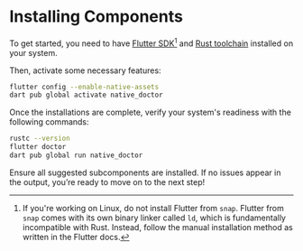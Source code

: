 # Installing Components

To get started, you need to have [Flutter SDK](https://docs.flutter.dev/get-started/install)[^1] and [Rust toolchain](https://www.rust-lang.org/tools/install) installed on your system.

[^1]: If you're working on Linux, do not install Flutter from `snap`. Flutter from `snap` comes with its own binary linker called `ld`, which is fundamentally incompatible with Rust. Instead, follow the manual installation method as written in the Flutter docs.

Then, activate some necessary features:

```bash title="CLI"
flutter config --enable-native-assets
dart pub global activate native_doctor
```

Once the installations are complete, verify your system's readiness with the following commands:

```bash title="CLI"
rustc --version
flutter doctor
dart pub global run native_doctor
```

Ensure all suggested subcomponents are installed. If no issues appear in the output, you’re ready to move on to the next step!
